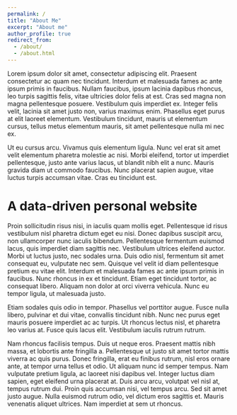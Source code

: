 ```yaml
---
permalink: /
title: "About Me"
excerpt: "About me"
author_profile: true
redirect_from: 
  - /about/
  - /about.html
---
```


Lorem ipsum dolor sit amet, consectetur adipiscing elit. Praesent consectetur ac quam nec tincidunt. Interdum et malesuada fames ac ante ipsum primis in faucibus. Nullam faucibus, ipsum lacinia dapibus rhoncus, leo turpis sagittis felis, vitae ultricies dolor felis at est. Cras sed magna non magna pellentesque posuere. Vestibulum quis imperdiet ex. Integer felis velit, lacinia sit amet justo non, varius maximus enim. Phasellus eget purus at elit laoreet elementum. Vestibulum tincidunt, mauris ut elementum cursus, tellus metus elementum mauris, sit amet pellentesque nulla mi nec ex.

Ut eu cursus arcu. Vivamus quis elementum ligula. Nunc vel erat sit amet velit elementum pharetra molestie ac nisi. Morbi eleifend, tortor ut imperdiet pellentesque, justo ante varius lacus, ut blandit nibh elit a nunc. Mauris gravida diam ut commodo faucibus. Nunc placerat sapien augue, vitae luctus turpis accumsan vitae. Cras eu tincidunt est.

A data-driven personal website
======

Proin sollicitudin risus nisi, in iaculis quam mollis eget. Pellentesque id risus vestibulum nisl pharetra dictum eget eu nisi. Donec dapibus suscipit arcu, non ullamcorper nunc iaculis bibendum. Pellentesque fermentum euismod lacus, quis imperdiet diam sagittis nec. Vestibulum ultrices eleifend auctor. Morbi ut luctus justo, nec sodales urna. Duis odio nisl, fermentum sit amet consequat eu, vulputate nec sem. Quisque vel velit id diam pellentesque pretium eu vitae elit. Interdum et malesuada fames ac ante ipsum primis in faucibus. Nunc rhoncus in ex et tincidunt. Etiam eget tincidunt tortor, ac consequat libero. Aliquam non dolor at orci viverra vehicula. Nunc eu tempor ligula, ut malesuada justo.

Etiam sodales quis odio in tempor. Phasellus vel porttitor augue. Fusce nulla libero, pulvinar et dui vitae, convallis tincidunt nibh. Nunc nec purus eget mauris posuere imperdiet ac ac turpis. Ut rhoncus lectus nisl, et pharetra leo varius at. Fusce quis lacus elit. Vestibulum iaculis rutrum rutrum.

Nam rhoncus facilisis tempus. Duis ut neque eros. Praesent mattis nibh massa, et lobortis ante fringilla a. Pellentesque ut justo sit amet tortor mattis viverra ac quis purus. Donec fringilla, erat eu finibus rutrum, nisl eros ornare ante, at tempor urna tellus et odio. Ut aliquam nunc id semper tempus. Nam vulputate pretium ligula, ac laoreet nisi dapibus vel. Integer luctus diam sapien, eget eleifend urna placerat at. Duis arcu arcu, volutpat vel nisl at, tempus rutrum dui. Proin quis accumsan nisi, vel tempus arcu. Sed sit amet justo augue. Nulla euismod rutrum odio, vel dictum eros sagittis et. Mauris venenatis aliquet ultrices. Nam imperdiet at sem ut rhoncus.
